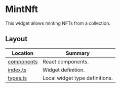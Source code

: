# MintNft

This widget allows minting NFTs from a collection.

## Layout

| Location                   | Summary                        |
| -------------------------- | ------------------------------ |
| [components](./components) | React components.              |
| [index.ts](./index.ts)     | Widget definition.             |
| [types.ts](./types.ts)     | Local widget type definitions. |
